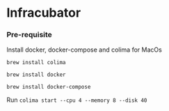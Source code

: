 # Infracubator

### Pre-requisite

Install docker, docker-compose and colima for MacOs

`brew install colima`

`brew install docker`

`brew install docker-compose`

Run ```colima start --cpu 4 --memory 8 --disk 40```